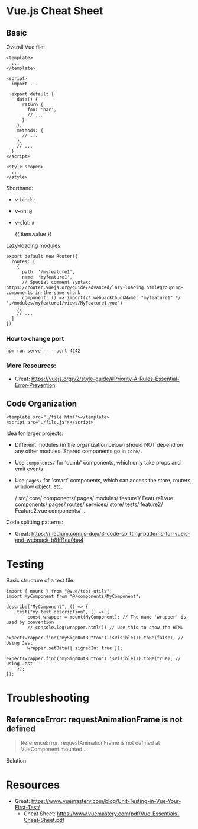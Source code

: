 # Vue.js Cheat Sheet


## Basic

Overall Vue file:

    <template>
      ...
    </template>
    
    <script>
      import ...
      
      export default {
        data() {
          return {
            foo: 'bar',
            // ...
          }
        },
        methods: {
          // ...
        },
        // ...
      }
    </script>
    
    <style scoped>
      ...
    </style>

Shorthand:
- v-bind: `:`
- v-on: `@`
- v-slot: `#`

    <!-- Use `template` rather than `div` so that there isn't an extra element in the DOM. -->
    <template v-if="true">
      <p>asdf</p>
      <p>asdf</p>
      <p>asdf</p>
    </template>
    <template v-else>
      <p>qwerty</p>
      <p>qwerty</p>
      <p>qwerty</p>
    </template>
    
    <div v-for="item in items" :key="item.id">
      {{ item.value }}
    </div>
    
Lazy-loading modules:

    export default new Router({
      routes: [
        {
          path: '/myfeature1',
          name: 'myfeature1',
          // Special comment syntax: https://router.vuejs.org/guide/advanced/lazy-loading.html#grouping-components-in-the-same-chunk
          component: () => import(/* webpackChunkName: "myfeature1" */ './modules/myfeature1/views/MyFeature1.vue')
        },
        // ...
      ]
    })

### How to change port

    npm run serve -- --port 4242


### More Resources:
- Great: https://vuejs.org/v2/style-guide/#Priority-A-Rules-Essential-Error-Prevention



## Code Organization

    <template src="./file.html"></template>
    <script src="./file.js"></script>

Idea for larger projects:
- Different modules (in the organization below) should NOT depend on any other modules. Shared components go in `core/`.
- Use `components/` for 'dumb' components, which only take props and emit events.
- Use `pages/` for 'smart' components, which can access the store, routers, window object, etc.

    /
      src/
        core/
          components/
          pages/
        modules/
          feature1/
            Feature1.vue
            components/
            pages/
            routes/
            services/
            store/
            tests/
          feature2/
            Feature2.vue
            components/
            ...

Code splitting patterns:
- Great: https://medium.com/js-dojo/3-code-splitting-patterns-for-vuejs-and-webpack-b8fff1ea0ba4



# Testing

Basic structure of a test file:

    import { mount } from "@vue/test-utils";
    import MyComponent from "@/components/MyComponent";
    
    describe("MyComponent", () => {
        test("my test description", () => {
            const wrapper = mount(MyComponent); // The name 'wrapper' is used by convention
            // console.log(wrapper.html()) // Use this to show the HTML
            expect(wrapper.find("mySignOutButton").isVisible()).toBe(false); // Using Jest
            wrapper.setData({ signedIn: true });
            expect(wrapper.find("mySignOutButton").isVisible()).toBe(true); // Using Jest
        });
    });


# Troubleshooting

## ReferenceError: requestAnimationFrame is not defined

> ReferenceError: requestAnimationFrame is not defined
>    at VueComponent.mounted
>    ...

Solution: 

# Resources
- Great: https://www.vuemastery.com/blog/Unit-Testing-in-Vue-Your-First-Test/
    - Cheat Sheet: https://www.vuemastery.com/pdf/Vue-Essentials-Cheat-Sheet.pdf
